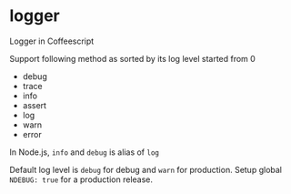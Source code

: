 # logger
Logger in Coffeescript

Support following method as sorted by its log level started from 0

 - debug
 - trace
 - info
 - assert
 - log
 - warn
 - error

In Node.js, `info` and `debug` is alias of `log`

Default log level is `debug` for debug and `warn` for production.
Setup global `NDEBUG: true` for a production release.
